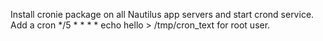 Install cronie package on all Nautilus app servers and start crond service.
Add a cron */5 * * * * echo hello > /tmp/cron_text for root user.


